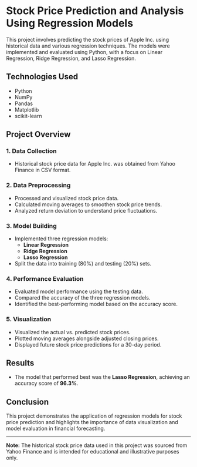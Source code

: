 # Stock Price Prediction and Analysis Using Regression Models

This project involves predicting the stock prices of Apple Inc. using historical data and various regression techniques. The models were implemented and evaluated using Python, with a focus on Linear Regression, Ridge Regression, and Lasso Regression.

## Technologies Used

- Python
- NumPy
- Pandas
- Matplotlib
- scikit-learn

## Project Overview

### 1. Data Collection
- Historical stock price data for Apple Inc. was obtained from Yahoo Finance in CSV format.

### 2. Data Preprocessing
- Processed and visualized stock price data.
- Calculated moving averages to smoothen stock price trends.
- Analyzed return deviation to understand price fluctuations.

### 3. Model Building
- Implemented three regression models:
  - **Linear Regression**
  - **Ridge Regression**
  - **Lasso Regression**
- Split the data into training (80%) and testing (20%) sets.

### 4. Performance Evaluation
- Evaluated model performance using the testing data.
- Compared the accuracy of the three regression models.
- Identified the best-performing model based on the accuracy score.

### 5. Visualization
- Visualized the actual vs. predicted stock prices.
- Plotted moving averages alongside adjusted closing prices.
- Displayed future stock price predictions for a 30-day period.

## Results

- The model that performed best was the **Lasso Regression**, achieving an accuracy score of **96.3%**.

## Conclusion

This project demonstrates the application of regression models for stock price prediction and highlights the importance of data visualization and model evaluation in financial forecasting.

---

**Note:** The historical stock price data used in this project was sourced from Yahoo Finance and is intended for educational and illustrative purposes only.

